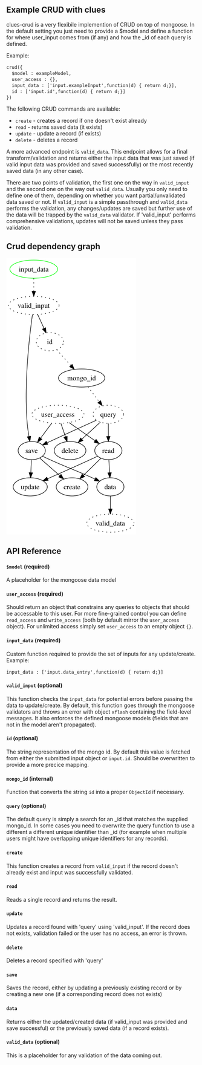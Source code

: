 ## Example CRUD with clues

clues-crud is a very flexibile implemention of CRUD on top of mongoose. In the default setting you just need to provide a $model and define a function for where user_input comes from (if any) and how the _id of each query is defined.

Example:
``` 
crud({
  $model : exampleModel,
  user_access : {},
  input_data : ['input.exampleInput',function(d) { return d;}],
  id : ['input.id',function(d) { return d;}]
})
``` 

The following CRUD commands are available:

* `create` - creates a record if one doesn't exist already
* `read` - returns saved data (it exists)
* `update` - update a record (if exists)
* `delete` - deletes a record

A more advanced endpoint is `valid_data`.  This endpoint allows for a final transform/validation and returns either the input data that was just saved (if valid input data was provided and saved successfully) or the most recently saved data (in any other case).  

There are two points of validation, the first one on the way in `valid_input` and the second one on the way out `valid_data`.  Usually you only need to define one of them, depending on whether you want partial/unvalidated data saved or not.   If `valid_input` is a simple passthrough and `valid_data` performs the validation, any changes/updates are saved but further use of the data will be trapped by the `valid_data` validator.   If 'valid_input' performs comprehensive validations, updates will not be saved unless they pass validation.


## Crud dependency graph
![Dependency graph](crud-graph.png)

## API Reference
#### `$model` (required)
A placeholder for the mongoose data model

#### `user_access` (required)
Should return an object that constrains any queries to objects that should be accessable to this user.  For more fine-grained control you can define `read_access` and `write_access` (both by default mirror the `user_access` object).   For unlimited access simply set `user_access` to an empty object `{}`.

#### `input_data` (required)
Custom function required to provide the set of inputs for any update/create.
Example:
```
input_data : ['input.data_entry',function(d) { return d;}]
``` 

#### `valid_input` (optional)
This function checks the `input_data` for potential errors before passing the data to update/create.   By default, this function goes through the mongoose validators and throws an error with object `xflash` containing the field-level messages. It also enforces the defined mongoose models (fields that are not in the model aren't propagated).  

#### `id` (optional)
The string representation of the mongo id.  By default this value is fetched from either the submitted input object or `input.id`. Should be overwritten to provide a more precice mapping.

#### `mongo_id` (internal)
Function that converts the string `id` into a proper `ObjectId` if necessary.

#### `query` (optional)
The default query is simply a search for an _id that matches the supplied mongo_id.   In some cases you need to overwrite the query function to use a different a different unique identifier than _id (for example when multiple users might have overlapping unique identifiers for any records). 

#### `create`
This function creates a record from `valid_input` if the record doesn't already exist and input was successfully validated.

#### `read`
Reads a single record and returns the result.

#### `update`
Updates a record found with 'query' using 'valid_input'.  If the record does not exists, validation failed or the user has no access, an error is thrown.

#### `delete`
Deletes a record specified with 'query'

#### `save`
Saves the record, either by updating a previously existing record or by creating a new one (if a corresponding record does not exists)

#### `data`
Returns either the updated/created data (if valid_input was provided and save successful) or the previously saved data (if a record exists).   

#### `valid_data` (optional)
This is a placeholder for any validation of the data coming out.  
